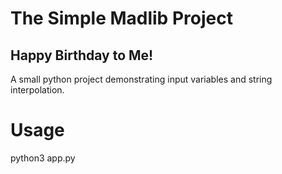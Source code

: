 # The Simple Madlib Project

## Happy Birthday to Me!

A small python project demonstrating input variables and string interpolation. 

# Usage

python3 app.py